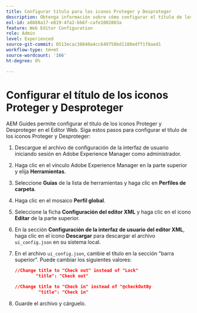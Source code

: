 ```yaml
---
title: Configurar título para los iconos Proteger y Desproteger
description: Obtenga información sobre cómo configurar el título de los iconos Proteger y Desproteger
exl-id: a8888a17-e819-4fa2-bb6f-cafe1002803a
feature: Web Editor Configuration
role: Admin
level: Experienced
source-git-commit: 0513ecac38840a4cc649758bd1180edff1f8aed1
workflow-type: tm+mt
source-wordcount: '166'
ht-degree: 0%

---
```


# Configurar el título de los iconos Proteger y Desproteger

AEM Guides permite configurar el título de los iconos Proteger y Desproteger en el Editor Web. Siga estos pasos para configurar el título de los iconos Proteger y Desproteger:

1. Descargue el archivo de configuración de la interfaz de usuario iniciando sesión en Adobe Experience Manager como administrador.
1. Haga clic en el vínculo Adobe Experience Manager en la parte superior y elija **Herramientas**.
1. Seleccione **Guías** de la lista de herramientas y haga clic en **Perfiles de carpeta**.
1. Haga clic en el mosaico **Perfil global**.
1. Seleccione la ficha **Configuración del editor XML** y haga clic en el icono **Editar** de la parte superior.
1. En la sección **Configuración de la interfaz de usuario del editor XML**, haga clic en el icono **Descargar** para descargar el archivo `ui_config.json` en su sistema local.
1. En el archivo `ui_config.json`, cambie el título en la sección &quot;barra superior&quot;. Puede cambiar los siguientes valores:

   ```json
   //Change title to "Check out" instead of "Lock"
           "title": "Check out"
   
   //Change title to "Check in" instead of "@checkOutBy
            "title": "Check in"
   ```

1. Guarde el archivo y cárguelo.
